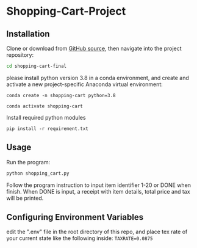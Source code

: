 # Shopping-Cart-Project

## Installation

Clone or download from [GitHub source](https://github.com/SnowZhao321/shopping-cart-final), then navigate into the project repository:

```sh
cd shopping-cart-final
```

please install python version 3.8 in a conda environment, and create and activate a new project-specific Anaconda virtual environment:
```
conda create -n shopping-cart python=3.8 

conda activate shopping-cart
```

Install required python modules
```
pip install -r requirement.txt
```


## Usage

Run the program:

```py
python shopping_cart.py
```
Follow the program instruction to input item identifier 1-20 or DONE when finish. When DONE is input, a receipt with item details, total price and tax will be printed. 

## Configuring Environment Variables
edit the ".env" file in the root directory of this repo, and place tex rate of your current state like the following inside:
```TAXRATE=0.0875```
